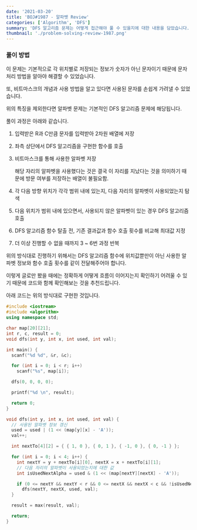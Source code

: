 ```yaml
---
date: '2021-03-20'
title: 'BOJ#1987 - 알파벳 Review'
categories: ['Algorithm', 'DFS']
summary: 'DFS 알고리즘 문제는 어떻게 접근해야 풀 수 있을지에 대한 내용을 담았습니다. / Baekjoon 1987번 알파벳 문제'
thumbnail: './problem-solving-review-1987.png'
---
```


### 풀이 방법

이 문제는 기본적으로 각 위치별로 저장되는 정보가 숫자가 아닌 문자이기 때문에 문자 처리 방법을 알아야 해결할 수 있었습니다.

또, 비트마스크의 개념과 사용 방법을 알고 있다면 사용된 문자를 손쉽게 가려낼 수 있었습니다.

위의 특징을 제외한다면 알파벳 문제는 기본적인 DFS 알고리즘 문제에 해당됩니다.

풀이 과정은 아래와 같습니다.

1. 입력받은 R과 C만큼 문자를 입력받아 2차원 배열에 저장
2. 좌측 상단에서 DFS 알고리즘을 구현한 함수를 호출
3. 비트마스크를 통해 사용한 알파벳 저장

   해당 자리의 알파벳을 사용했다는 것은 결국 이 자리를 지났다는 것을 의미하기 때문에 방문 여부를 저장하는 배열이 불필요함.

4. 각 다음 방향 위치가 각각 범위 내에 있는지, 다음 자리의 알파벳이 사용되었는지 탐색
5. 다음 위치가 범위 내에 있으면서, 사용되지 않은 알파벳이 있는 경우 DFS 알고리즘 호출
6. DFS 알고리즘 함수 탈출 전, 기존 결과값과 함수 호출 횟수를 비교해 최대값 지정
7. 더 이상 진행할 수 없을 때까지 3 ~ 6번 과정 반복

위의 방식대로 진행하기 위해서는 DFS 알고리즘 함수에 위치값뿐만이 아닌 사용한 알파벳 정보와 함수 호출 횟수를 같이 전달해주어야 합니다.

이렇게 글로만 봤을 때에는 정확하게 어떻게 흐름이 이어지는지 확인하기 어려울 수 있기 때문에 코드와 함께 확인해보는 것을 추천드립니다.

아래 코드는 위의 방식대로 구현한 것입니다.

```cpp
#include <iostream>
#include <algorithm>
using namespace std;

char map[20][21];
int r, c, result = 0;
void dfs(int y, int x, int used, int val);

int main() {
  scanf("%d %d", &r, &c);

  for (int i = 0; i < r; i++)
    scanf("%s", map[i]);

  dfs(0, 0, 0, 0);

  printf("%d \n", result);

  return 0;
}

void dfs(int y, int x, int used, int val) {
  // 사용된 알파벳 정보 갱신
  used = used | (1 << (map[y][x] - 'A'));
  val++;

  int nextTo[4][2] = { { 1, 0 }, { 0, 1 }, { -1, 0 }, { 0, -1 } };

  for (int i = 0; i < 4; i++) {
    int nextY = y + nextTo[i][0], nextX = x + nextTo[i][1];
    // 다음 자리의 알파벳이 사용되었는지에 대한 값
    int isUsedNextAlpha = used & (1 << (map[nextY][nextX] - 'A'));

    if (0 <= nextY && nextY < r && 0 <= nextX && nextX < c && !isUsedNextAlpha)
      dfs(nextY, nextX, used, val);
  }

  result = max(result, val);

  return;
}
```

